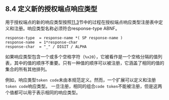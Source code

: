 ## 8.4 定义新的授权端点响应类型

用于授权端点的新的响应类型按照[11.3](../Section11/11.3.md)节中的过程在授权端点响应类型注册表中定义和注册。响应类型名称必须符合response-type ABNF。

```
response-type  = response-name *( SP response-name )
response-name  = 1*response-char
response-char  = "_" / DIGIT / ALPHA
```

如果响应类型包含一个或多个空格字符（`%x20`），它被看作是一个空格分隔的值列表，其中的值的顺序不重要。只有一种值的顺序可以被注册，它涵盖了相同的值的集合的所有其他排列。

例如，响应类型`token code`未由本规范定义。然而，一个扩展可以定义和注册`token code`响应类型。 一旦注册，相同的组合`code token`不能被注册，但是这两个值都可以用于表示相同的响应类型。
